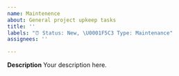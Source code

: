 ```yaml
---
name: Maintenence
about: General project upkeep tasks
title: ''
labels: "⏰ Status: New, \U0001F5C3 Type: Maintenance"
assignees: ''

---
```


**Description**
Your description here.
